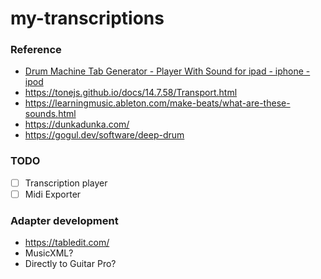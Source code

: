 my-transcriptions
=================
### Reference
- [Drum Machine Tab Generator - Player With Sound for ipad - iphone - ipod](http://www.gootar.com/drums5/drums5.php)
- https://tonejs.github.io/docs/14.7.58/Transport.html
- https://learningmusic.ableton.com/make-beats/what-are-these-sounds.html
- https://dunkadunka.com/
- https://gogul.dev/software/deep-drum

### TODO
- [ ] Transcription player
- [ ] Midi Exporter

### Adapter development
- https://tabledit.com/
- MusicXML?
- Directly to Guitar Pro?

